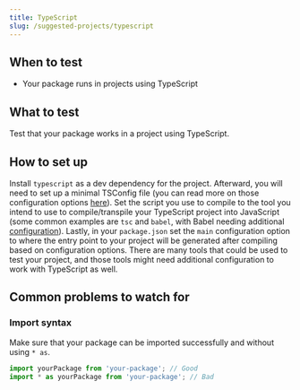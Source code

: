 ```yaml
---
title: TypeScript
slug: /suggested-projects/typescript
---
```


## When to test

- Your package runs in projects using TypeScript

## What to test

Test that your package works in a project using TypeScript. 

## How to set up

Install `typescript` as a dev dependency for the project. Afterward, you will need to set up a minimal TSConfig file (you can read more on those configuration options [here](https://www.typescriptlang.org/tsconfig)). Set the script you use to compile to the tool you intend to use to compile/transpile your TypeScript project into JavaScript (some common examples are `tsc` and `babel`, with Babel needing additional [configuration](https://github.com/microsoft/TypeScript-Babel-Starter)). Lastly, in your `package.json` set the `main` configuration option to where the entry point to your project will be generated after compiling based on configuration options. There are many tools that could be used to test your project, and those tools might need additional configuration to work with TypeScript as well.

## Common problems to watch for

### Import syntax

Make sure that your package can be imported successfully and without using `* as`.

```js
import yourPackage from 'your-package'; // Good
import * as yourPackage from 'your-package'; // Bad
```
